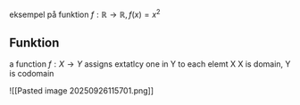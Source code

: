 eksempel på funktion
$f:\mathbb{R}\to \mathbb{R}, f(x)=x^{2}$

## Funktion 
a function $f: X\to Y$ assigns extatlcy one in Y to each elemt X
X is domain, Y is codomain


![[Pasted image 20250926115701.png]]